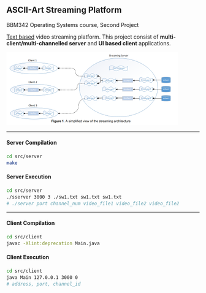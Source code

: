 ## ASCII-Art Streaming Platform

BBM342 Operating Systems course, Second Project

[Text based](http://www.asciimation.co.nz/) video streaming platform. This project consist of **multi-client/multi-channelled server** and **UI based client** applications. 



<img src="./img/architecture.png" alt="2" style="zoom:50%;" />


---

#### Server Compilation

```bash
cd src/server
make
```

#### Server Execution

```bash
cd src/server
./sserver 3000 3 ./sw1.txt sw1.txt sw1.txt
# ./server port channel_num video_file1 video_file2 video_file2
```

-------

#### Client Compilation

```bash
cd src/client
javac -Xlint:deprecation Main.java
```

#### Client Execution

```bash
cd src/client
java Main 127.0.0.1 3000 0
# address, port, channel_id   
```

